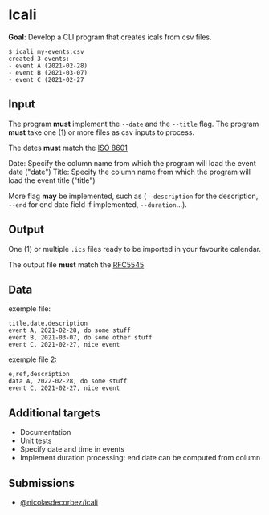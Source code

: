 # Icali

**Goal**: Develop a CLI program that creates icals from csv files.

```console
$ icali my-events.csv
created 3 events:
- event A (2021-02-28)
- event B (2021-03-07)
- event C (2021-02-27
```

## Input

The program **must** implement the `--date` and the `--title` flag.
The program **must** take one (1) or more files as csv inputs to process.

The dates **must** match the [ISO 8601][iso-8601]

Date: Specify the column name from which the program will load the event date ("date")
Title: Specify the column name from which the program will load the event title ("title")

More flag **may** be implemented, such as (`--description` for the description, `--end`
for end date field if implemented, `--duration`...).

## Output

One (1) or multiple `.ics` files ready to be imported in your favourite calendar.

The output file **must** match the [RFC5545][rfc-5545]

## Data

exemple file:

```csv
title,date,description
event A, 2021-02-28, do some stuff
event B, 2021-03-07, do some other stuff
event C, 2021-02-27, nice event
```

exemple file 2:

```csv
e,ref,description
data A, 2022-02-28, do some stuff
event C, 2021-02-27, nice event
```

## Additional targets

- Documentation
- Unit tests
- Specify date and time in events
- Implement duration processing: end date can be computed from column

[iso-8601]: https://en.wikipedia.org/wiki/ISO_8601
[rfc-5545]: https://tools.ietf.org/html/rfc5545

## Submissions

- [@nicolasdecorbez/icali](https://github.com/nicolasdecorbez/icali)
